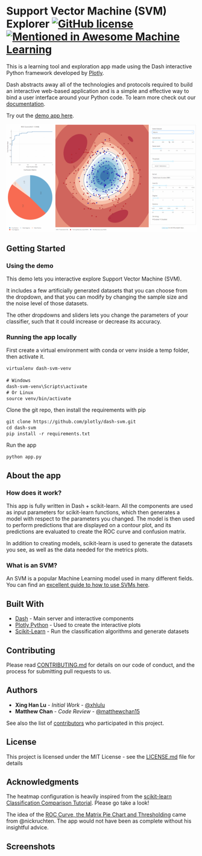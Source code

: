 # Support Vector Machine (SVM) Explorer [![GitHub license](https://img.shields.io/github/license/plotly/dash-svm.svg)](https://github.com/plotly/dash-svm/blob/master/LICENSE.md) [![Mentioned in Awesome Machine Learning](https://awesome.re/mentioned-badge.svg)](https://github.com/josephmisiti/awesome-machine-learning)



This is a learning tool and exploration app made using the Dash interactive Python framework developed by [Plotly](https://plot.ly/).

Dash abstracts away all of the technologies and protocols required to build an interactive web-based application and is a simple and effective way to bind a user interface around your Python code. To learn more check out our [documentation](https://plot.ly/dash).

Try out the [demo app here](https://dash-svm.plot.ly/).

![animated1](images/animated1.gif)


## Getting Started
### Using the demo
This demo lets you interactive explore Support Vector Machine (SVM). 

It includes a few artificially generated datasets that you can choose from the dropdown, and that you can modify by changing the sample size and the noise level of those datasets.

The other dropdowns and sliders lets you change the parameters of your classifier, such that it could increase or decrease its accuracy.

### Running the app locally

First create a virtual environment with conda or venv inside a temp folder, then activate it.

```
virtualenv dash-svm-venv

# Windows
dash-svm-venv\Scripts\activate
# Or Linux
source venv/bin/activate
```

Clone the git repo, then install the requirements with pip
```
git clone https://github.com/plotly/dash-svm.git
cd dash-svm
pip install -r requirements.txt
```

Run the app
```
python app.py
```

## About the app
### How does it work?

This app is fully written in Dash + scikit-learn. All the components are used as input parameters for scikit-learn functions, which then generates a model with respect to the parameters you changed. The model is then used to perform predictions that are displayed on a contour plot, and its predictions are evaluated to create the ROC curve and confusion matrix.

In addition to creating models, scikit-learn is used to generate the datasets you see, as well as the data needed for the metrics plots.

### What is an SVM?
An SVM is a popular Machine Learning model used in many different fields. You can find an [excellent guide to how to use SVMs here](https://www.csie.ntu.edu.tw/~cjlin/papers/guide/guide.pdf).

## Built With
* [Dash](https://dash.plot.ly/) - Main server and interactive components
* [Plotly Python](https://plot.ly/python/) - Used to create the interactive plots
* [Scikit-Learn](http://scikit-learn.org/stable/documentation.html) - Run the classification algorithms and generate datasets

## Contributing

Please read [CONTRIBUTING.md](CONTRIBUTING.md) for details on our code of conduct, and the process for submitting pull requests to us.

## Authors

* **Xing Han Lu** - *Initial Work* - [@xhlulu](https://github.com/xhlulu)
* **Matthew Chan** - *Code Review* - [@matthewchan15](https://github.com/matthewchan15)

See also the list of [contributors](https://github.com/plotly/dash-svm/contributors) who participated in this project.

## License

This project is licensed under the MIT License - see the [LICENSE.md](LICENSE.md) file for details

## Acknowledgments
The heatmap configuration is heavily inspired from the [scikit-learn Classification Comparison Tutorial](http://scikit-learn.org/stable/auto_examples/classification/plot_classifier_comparison.html). Please go take a look!

The idea of the [ROC Curve, the Matrix Pie Chart and Thresholding](https://github.com/nicolaskruchten/dash-roc) came from @nickruchten. The app would not have been as complete without his insightful advice.

## Screenshots

